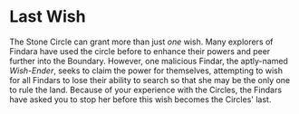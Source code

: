 # Last Wish

The Stone Circle can grant more than just *one* wish. Many explorers of Findara have used the circle before to enhance their powers and peer further into the Boundary. However, one malicious Findar, the aptly-named *Wish-Ender*, seeks to claim the power for themselves, attempting to wish for all Findars to lose their ability to search so that she may be the only one to rule the land. Because of your experience with the Circles, the Findars have asked you to stop her before this wish becomes the Circles' last.